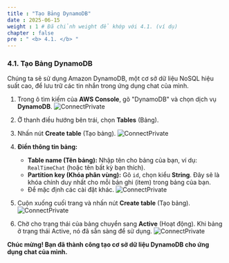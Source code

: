```yaml
---
title : "Tạo Bảng DynamoDB"
date : 2025-06-15
weight : 1 # Đã chỉnh weight để khớp với 4.1. (ví dụ)
chapter : false
pre : " <b> 4.1. </b> "
---
```


### **4.1. Tạo Bảng DynamoDB**

Chúng ta sẽ sử dụng Amazon DynamoDB, một cơ sở dữ liệu NoSQL hiệu suất cao, để lưu trữ các tin nhắn trong ứng dụng chat của mình.

1.  Trong ô tìm kiếm của **AWS Console**, gõ "DynamoDB" và chọn dịch vụ **DynamoDB**.
    ![ConnectPrivate](/images/be_4.1_1.png)

2.  Ở thanh điều hướng bên trái, chọn **Tables** (Bảng).

3.  Nhấn nút **Create table** (Tạo bảng).
    ![ConnectPrivate](/images/be_4.1_2.png)

4.  **Điền thông tin bảng:**
    * **Table name (Tên bảng):** Nhập tên cho bảng của bạn, ví dụ: `RealTimeChat` (hoặc tên bất kỳ bạn thích).
    * **Partition key (Khóa phân vùng):** Gõ `id`, chọn kiểu **String**. Đây sẽ là khóa chính duy nhất cho mỗi bản ghi (item) trong bảng của bạn.
    * Để mặc định các cài đặt khác.
    ![ConnectPrivate](/images/be_4.1_3.png)

5.  Cuộn xuống cuối trang và nhấn nút **Create table** (Tạo bảng).
    ![ConnectPrivate](/images/be_4.1_4.png)

6.  Chờ cho trạng thái của bảng chuyển sang **Active** (Hoạt động). Khi bảng ở trạng thái Active, nó đã sẵn sàng để sử dụng.
    ![ConnectPrivate](/images/be_4.1_5.png)

**Chúc mừng! Bạn đã thành công tạo cơ sở dữ liệu DynamoDB cho ứng dụng chat của mình.**